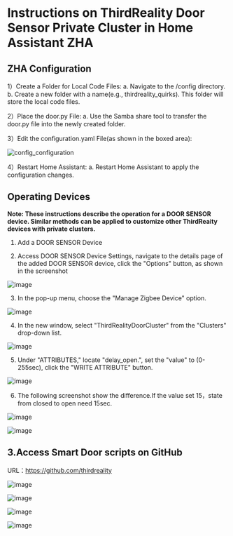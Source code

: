 # Instructions on ThirdReality Door Sensor Private Cluster in Home Assistant ZHA

## ZHA Configuration

1）Create a Folder for Local Code Files:
a. Navigate to the /config directory.
b. Create a new folder with a name(e.g., thirdreality_quirks). This folder will store the local code files.

2）Place the door.py File:
a. Use the Samba share tool to transfer the door.py file into the newly created folder.

3）Edit the configuration.yaml File(as shown in the boxed area):

![config_configuration](assets/door/1.png)

4）Restart Home Assistant:
a. Restart Home Assistant to apply the configuration changes.

## Operating Devices

**Note: These instructions describe the operation for a DOOR SENSOR device. Similar methods can be applied to customize other ThirdReaity devices with private clusters.**

1) Add a DOOR SENSOR Device

2) Access DOOR SENSOR Device Settings, navigate to the details page of the added DOOR SENSOR device, click the "Options" button, as shown in the screenshot

![image](assets/door/2.png)

3) In the pop-up menu, choose the "Manage Zigbee Device" option.

![image](assets/door/11.png)

4) In the new window, select "ThirdRealityDoorCluster" from the "Clusters" drop-down list.

![image](assets/door/3.png)

5) Under "ATTRIBUTES," locate "delay_open.", set the "value" to (0-255sec), click the "WRITE ATTRIBUTE" button.

![image](assets/door/4.png)

6) The following screenshot show the difference.If the value set 15，state from closed to open need 15sec.

![image](assets/door/5.png)

![image](assets/door/6.png)



## 3.Access Smart Door scripts on GitHub

URL：https://github.com/thirdreality

![image](assets/door/7.png)

![image](assets/door/8.png)

![image](assets/door/9.png)

![image](assets/door/10.png)


